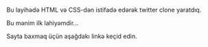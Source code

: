 Bu layihədə HTML və CSS-dən istifadə edərək twitter clone yaratdıq.

Bu mənim ilk lahiyəmdir...

Sayta baxmaq üçün aşağdakı linkə keçid edin.

